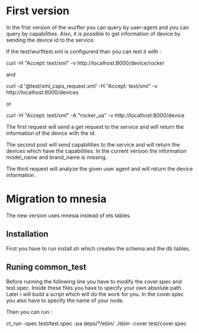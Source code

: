 # First version

In the frist version of the wurfler you can query by user-agent and you can
query by capabilities. Also, it is possible to get information of device by
sending the device id to the service.

If the test/wurfltest.xml is configurerd than you can test it with :

curl -H "Accept: text/xml" -v http://localhost:8000/device/rocker

and 

curl -d '@test/xml_caps_request.xml' -H "Accept: text/xml" -v http://localhost:8000/devices

or

curl -H "Accept: text/xml" -A "rocker_ua" -v http://localhost:8000/device

The first request will send a get request to the service and will return the information 
of the device with the id.

The second post will send capabilities to the service and will return the devices which
have the capabilities.
In the current version the information model_name and brand_name is missing. 

The third request will analyze the given user agent and will return the device information.

# Migration to mnesia

The new version uses mnesia instead of ets tables.

## Installation

First you have to run install.sh which creates the schema and the db tables.

## Runing common_test

Before running the following line you have to modify the cover.spec and test.spec.
Inside these files you have to specify your own absolute path. Later i will build
a script which will do the work for you.
In the cover.spec you also have to specify the name of your node. 

Then you can run : 

ct_run -spec test/test.spec -pa deps/*/ebin/ ./ebin -cover test/cover.spec 